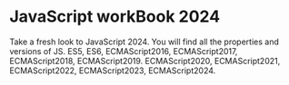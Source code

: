 # JavaScript workBook 2024
 Take a fresh look to JavaScript 2024.
You will find all the properties and versions of JS.
ES5, ES6, ECMAScript2016, ECMAScript2017, ECMAScript2018, ECMAScript2019.
ECMAScript2020, ECMAScript2021, ECMAScript2022, ECMAScript2023, ECMAScript2024.

